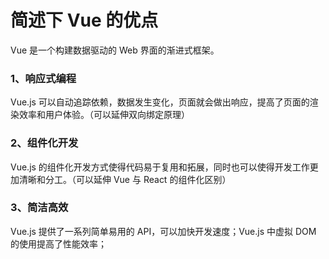 # 简述下 Vue 的优点
Vue 是一个构建数据驱动的 Web 界面的渐进式框架。
### 1、响应式编程
Vue.js 可以自动追踪依赖，数据发生变化，页面就会做出响应，提高了页面的渲染效率和用户体验。（可以延伸双向绑定原理）
### 2、组件化开发
Vue.js 的组件化开发方式使得代码易于复用和拓展，同时也可以使得开发工作更加清晰和分工。（可以延伸 Vue 与 React 的组件化区别）
### 3、简洁高效
Vue.js 提供了一系列简单易用的 API，可以加快开发速度；Vue.js 中虚拟 DOM 的使用提高了性能效率；
